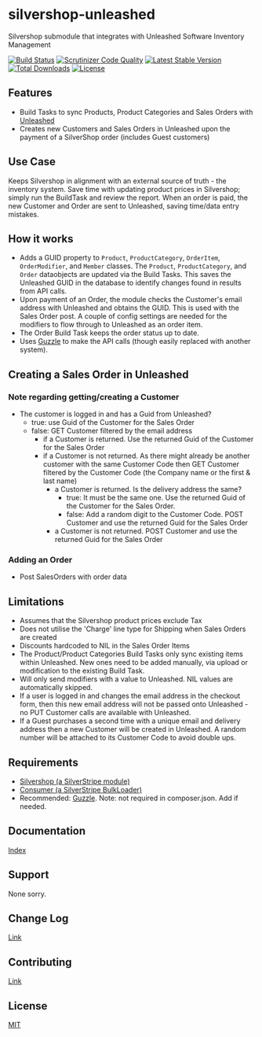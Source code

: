 # silvershop-unleashed
Silvershop submodule that integrates with Unleashed Software Inventory Management

[![Build Status](https://travis-ci.org/AntonyThorpe/silvershop-unleashed.svg?branch=master)](https://travis-ci.org/AntonyThorpe/silvershop-unleashed)
[![Scrutinizer Code Quality](https://scrutinizer-ci.com/g/antonythorpe/silvershop-unleashed/badges/quality-score.png?b=master)](https://scrutinizer-ci.com/g/antonythorpe/silvershop-unleashed/?branch=master)
[![Latest Stable Version](https://poser.pugx.org/antonythorpe/silvershop-unleashed/v/stable)](https://packagist.org/packages/antonythorpe/silvershop-unleashed)
[![Total Downloads](https://poser.pugx.org/antonythorpe/silvershop-unleashed/downloads)](https://packagist.org/packages/antonythorpe/silvershop-unleashed)
[![License](https://poser.pugx.org/antonythorpe/silvershop-unleashed/license)](https://packagist.org/packages/antonythorpe/silvershop-unleashed)
## Features
* Build Tasks to sync Products, Product Categories and Sales Orders with [Unleashed](https://apidocs.unleashedsoftware.com)
* Creates new Customers and Sales Orders in Unleashed upon the payment of a SilverShop order (includes Guest customers)

## Use Case
Keeps Silvershop in alignment with an external source of truth - the inventory system.  Save time with updating product prices in Silvershop; simply run the BuildTask and review the report.  When an order is paid, the new Customer and Order are sent to Unleashed, saving time/data entry mistakes.

## How it works
* Adds a GUID property to `Product`, `ProductCategory`, `OrderItem`, `OrderModifier`, and `Member` classes.  The `Product`, `ProductCategory`, and `Order` dataobjects are updated via the Build Tasks.  This saves the Unleashed GUID in the database to identify changes found in results from API calls.
* Upon payment of an Order, the module checks the Customer's email address with Unleashed and obtains the GUID.  This is used with the Sales Order post.  A couple of config settings are needed for the modifiers to flow through to Unleashed as an order item.
* The Order Build Task keeps the order status up to date.
* Uses [Guzzle](http://docs.guzzlephp.org/en/latest/) to make the API calls (though easily replaced with another system).

## Creating a Sales Order in Unleashed
### Note regarding getting/creating a Customer
* The customer is logged in and has a Guid from Unleashed?
    * true: use Guid of the Customer for the Sales Order
    * false: GET Customer filtered by the email address
        * if a Customer is returned.  Use the returned Guid of the Customer for the Sales Order
        * if a Customer is not returned.  As there might already be another customer with the same Customer Code then GET Customer filtered by the Customer Code (the Company name or the first & last name)
            * a Customer is returned.  Is the delivery address the same?
                * true: It must be the same one.  Use the returned Guid of the Customer for the Sales Order.
                * false: Add a random digit to the Customer Code.  POST Customer and use the returned Guid for the Sales Order
            * a Customer is not returned.  POST Customer and use the returned Guid for the Sales Order

### Adding an Order
* Post SalesOrders with order data

## Limitations
* Assumes that the Silvershop product prices exclude Tax
* Does not utilise the 'Charge' line type for Shipping when Sales Orders are created
* Discounts hardcoded to NIL in the Sales Order Items
* The Product/Product Categories Build Tasks only sync existing items within Unleashed.  New ones need to be added manually, via upload or modification to the existing Build Task.
* Will only send modifiers with a value to Unleashed.  NIL values are automatically skipped.
* If a user is logged in and changes the email address in the checkout form, then this new email address will not be passed onto Unleashed - no PUT Customer calls are available with Unleashed.
* If a Guest purchases a second time with a unique email and delivery address then a new Customer will be created in Unleashed.  A random number will be attached to its Customer Code to avoid double ups.

## Requirements
* [Silvershop (a SilverStripe module)](https://github.com/silvershop/silvershop-core)
* [Consumer (a SilverStripe BulkLoader)](https://github.com/antonythorpe/consumer)
* Recommended: [Guzzle](http://docs.guzzlephp.org/en/latest/).  Note: not required in composer.json.  Add if needed.

## Documentation
[Index](/docs/en/index.md)

## Support
None sorry.

## Change Log
[Link](changelog.md)

## Contributing
[Link](contributing.md)

## License
[MIT](LICENSE)
